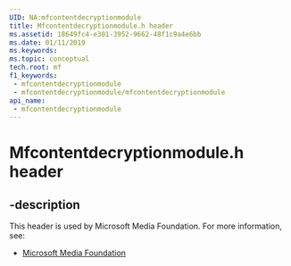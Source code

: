 ```yaml
---
UID: NA:mfcontentdecryptionmodule
title: Mfcontentdecryptionmodule.h header
ms.assetid: 18649fc4-e301-3952-9662-48f1c9a4e6bb
ms.date: 01/11/2019
ms.keywords: 
ms.topic: conceptual
tech.root: mf
f1_keywords:
 - mfcontentdecryptionmodule
 - mfcontentdecryptionmodule/mfcontentdecryptionmodule
api_name:
 - mfcontentdecryptionmodule
---
```


# Mfcontentdecryptionmodule.h header


## -description

This header is used by Microsoft Media Foundation. For more information, see:

- [Microsoft Media Foundation](../_mf/index.md)

